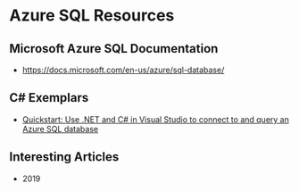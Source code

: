 
# Azure SQL Resources

## Microsoft Azure SQL Documentation
- https://docs.microsoft.com/en-us/azure/sql-database/



## C# Exemplars
- [Quickstart: Use .NET and C# in Visual Studio to connect to and query an Azure SQL database](https://docs.microsoft.com/en-us/azure/sql-database/sql-database-connect-query-dotnet-visual-studio)





## Interesting Articles
- 2019 


